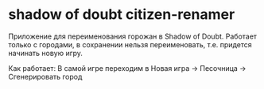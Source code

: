 # shadow of doubt citizen-renamer

Приложение для переименования горожан в Shadow of Doubt.
Работает только с городами, в сохранении нельзя переименовать,
т.е. придется начинать новую игру.

Как работает:
В самой игре переходим в Новая игра -> Песочница -> Сгенерировать город
